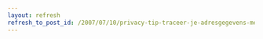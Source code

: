 ```yaml
---
layout: refresh
refresh_to_post_id: /2007/07/10/privacy-tip-traceer-je-adresgegevens-met-extra-voorletters
---
```

